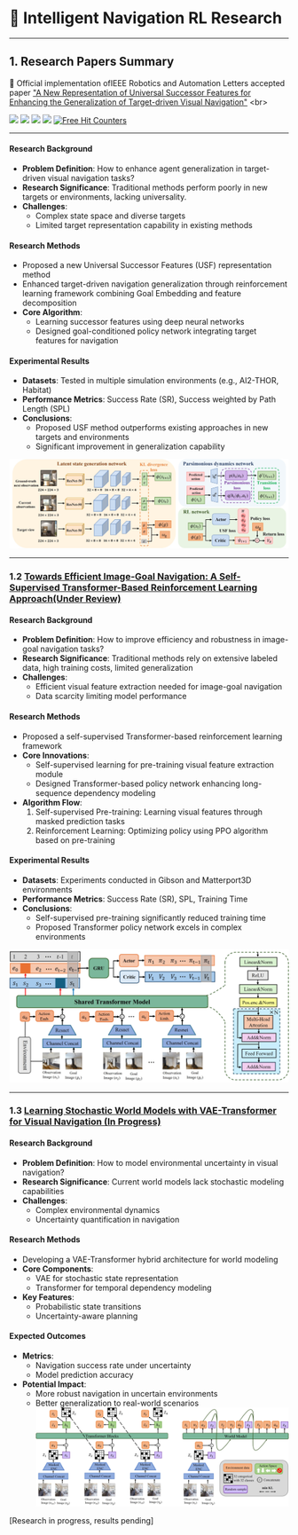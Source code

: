 # 🤖 Intelligent Navigation RL Research  

---  

## 1. Research Papers Summary  

🙌 Official implementation ofIEEE Robotics and Automation Letters accepted paper ["A New Representation of Universal Successor Features for Enhancing the Generalization of Target-driven Visual Navigation"]([https://xinyusun.github.io/fgprompt-pages](https://ieeexplore.ieee.org/document/10623277))
<br>
<p>
    <a href="https://arxiv.org/abs/2310.07473"><img src="https://img.shields.io/badge/arxiv-2310.07473-A61E24?logo=arxiv&logoColor=red"></a>
    <a href="https://neurips.cc/virtual/2023/poster/70452"><img src="https://img.shields.io/badge/neurips-poster-8A5F99?logo=neutralinojs"></a>
    <a href="https://xinyusun.github.io/fgprompt-pages"><img src="https://img.shields.io/badge/project-page-0C7B34?logo=probot"></a>
    <a href="https://xinyusun.github.io/fgprompt-pages"><img src="https://img.shields.io/badge/click-8A2BE2"></a>
    <a href="https://www.easycounter.com/"><img src="https://www.easycounter.com/counter.php?xinyusun" border="0" alt="Free Hit Counters"></a>
</p>

---  

#### Research Background  
- **Problem Definition**: How to enhance agent generalization in target-driven visual navigation tasks?  
- **Research Significance**: Traditional methods perform poorly in new targets or environments, lacking universality.  
- **Challenges**:  
  - Complex state space and diverse targets  
  - Limited target representation capability in existing methods  

#### Research Methods  
- Proposed a new Universal Successor Features (USF) representation method  
- Enhanced target-driven navigation generalization through reinforcement learning framework combining Goal Embedding and feature decomposition  
- **Core Algorithm**:  
  - Learning successor features using deep neural networks  
  - Designed goal-conditioned policy network integrating target features for navigation  

#### Experimental Results  
- **Datasets**: Tested in multiple simulation environments (e.g., AI2-THOR, Habitat)  
- **Performance Metrics**: Success Rate (SR), Success weighted by Path Length (SPL)  
- **Conclusions**:  
  - Proposed USF method outperforms existing approaches in new targets and environments  
  - Significant improvement in generalization capability  

![Example Image](Train/figs/SF.jpg)  

---  

### 1.2 [Towards Efficient Image-Goal Navigation: A Self-Supervised Transformer-Based Reinforcement Learning Approach(Under Review)](#)  

#### Research Background  
- **Problem Definition**: How to improve efficiency and robustness in image-goal navigation tasks?  
- **Research Significance**: Traditional methods rely on extensive labeled data, high training costs, limited generalization  
- **Challenges**:  
  - Efficient visual feature extraction needed for image-goal navigation  
  - Data scarcity limiting model performance  

#### Research Methods  
- Proposed a self-supervised Transformer-based reinforcement learning framework  
- **Core Innovations**:  
  - Self-supervised learning for pre-training visual feature extraction module  
  - Designed Transformer-based policy network enhancing long-sequence dependency modeling  
- **Algorithm Flow**:  
  1. Self-supervised Pre-training: Learning visual features through masked prediction tasks  
  2. Reinforcement Learning: Optimizing policy using PPO algorithm based on pre-training  

#### Experimental Results  
- **Datasets**: Experiments conducted in Gibson and Matterport3D environments  
- **Performance Metrics**: Success Rate (SR), SPL, Training Time  
- **Conclusions**:  
  - Self-supervised pre-training significantly reduced training time  
  - Proposed Transformer policy network excels in complex environments  

![Example Image](Train/figs/Masked.jpg)  

---  

### 1.3 [Learning Stochastic World Models with VAE-Transformer for Visual Navigation (In Progress)](#)  

#### Research Background  
- **Problem Definition**: How to model environmental uncertainty in visual navigation?  
- **Research Significance**: Current world models lack stochastic modeling capabilities  
- **Challenges**:  
  - Complex environmental dynamics  
  - Uncertainty quantification in navigation  

#### Research Methods  
- Developing a VAE-Transformer hybrid architecture for world modeling  
- **Core Components**:  
  - VAE for stochastic state representation  
  - Transformer for temporal dependency modeling  
- **Key Features**:  
  - Probabilistic state transitions  
  - Uncertainty-aware planning  

#### Expected Outcomes  
- **Metrics**:  
  - Navigation success rate under uncertainty  
  - Model prediction accuracy  
- **Potential Impact**:  
  - More robust navigation in uncertain environments  
  - Better generalization to real-world scenarios
![Example Image](Train/figs/Network.jpg)  

[Research in progress, results pending]
